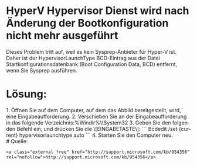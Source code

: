 # HyperV Hypervisor Dienst wird nach Änderung der Bootkonfiguration nicht mehr ausgeführt

Dieses Problem tritt auf, weil es kein Sysprep-Anbieter für Hyper-V ist. Daher ist der HypervisorLaunchType BCD-Eintrag aus der Datei Startkonfigurationsdatenbank (Boot Configuration Data, BCD) entfernt, wenn Sie Sysprep ausführen.

# <span id="bkmrk-"></span><span class="mw-headline" id="bkmrk-l%C3%B6sung%3A-1">Lösung:</span>

<div class="vector-body" id="bkmrk-%C3%96ffnen-sie-auf-dem-c"><div class="mw-body-content mw-content-ltr" dir="ltr" lang="de"><div class="mw-parser-output">1. Öffnen Sie auf dem Computer, auf dem das Abbild bereitgestellt, wird, eine Eingabeaufforderung.
2. Verschieben Sie an der Eingabeaufforderung in das folgende Verzeichnis:%Windir%\\System32
3. Geben Sie den folgenden Befehl ein, und drücken Sie die \[EINGABETASTE\]:  
    ```
    Bcdedit /set {current} hypervisorlaunchtype auto
    ```
4. Starten Sie den Computer neu.

</div></div></div># <span class="mw-headline" id="bkmrk-quelle%3A-1">Quelle:</span>

```
<a class="external free" href="http://support.microsoft.com/kb/954356" rel="nofollow">http://support.microsoft.com/kb/954356</a>
```